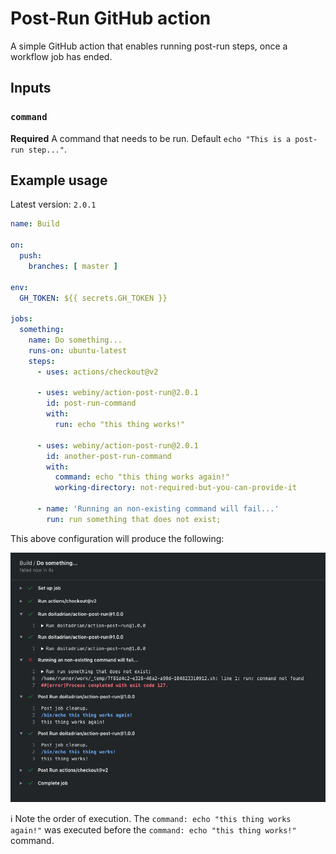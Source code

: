 # Post-Run GitHub action

A simple GitHub action that enables running post-run steps, once a workflow job has ended.

## Inputs

### `command`

**Required** A command that needs to be run. Default `echo "This is a post-run step..."`.

## Example usage
Latest version: `2.0.1`

```yaml
name: Build

on:
  push:
    branches: [ master ]

env:
  GH_TOKEN: ${{ secrets.GH_TOKEN }}

jobs:
  something:
    name: Do something...
    runs-on: ubuntu-latest
    steps:
      - uses: actions/checkout@v2
    
      - uses: webiny/action-post-run@2.0.1
        id: post-run-command
        with:
          run: echo "this thing works!"

      - uses: webiny/action-post-run@2.0.1
        id: another-post-run-command
        with:
          command: echo "this thing works again!"
          working-directory: not-required-but-you-can-provide-it

      - name: 'Running an non-existing command will fail...'
        run: run something that does not exist;
```

This above configuration will produce the following:

![image](./docs/action-results.png)

ℹ️ Note the order of execution. The `command: echo "this thing works again!"` was executed before the `command: echo "this thing works!"` command.
